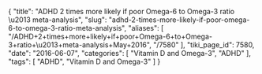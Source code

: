 {
    "title": "ADHD 2 times more likely if poor Omega-6 to Omega-3 ratio \u2013 meta-analysis",
    "slug": "adhd-2-times-more-likely-if-poor-omega-6-to-omega-3-ratio-meta-analysis",
    "aliases": [
        "/ADHD+2+times+more+likely+if+poor+Omega-6+to+Omega-3+ratio+\u2013+meta-analysis+May+2016",
        "/7580"
    ],
    "tiki_page_id": 7580,
    "date": "2016-06-07",
    "categories": [
        "Vitamin D and Omega-3",
        "ADHD"
    ],
    "tags": [
        "ADHD",
        "Vitamin D and Omega-3"
    ]
}